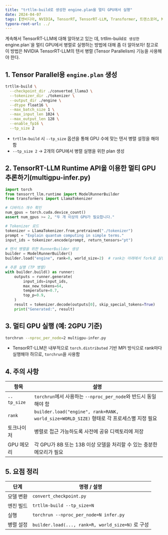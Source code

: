 ```yaml
---
title: "trtllm-build로 생성한 engine.plan을 멀티 GPU에서 실행"
date: 2024-04-07
tags: [엔비디아, NVIDIA, TensorRT, TensorRT-LLM, Transformer, 트랜스포머, Multi-GPU, 추론, Inference, 텐서 병렬, Tensor Parallelism, 스트리밍 디코딩]
typora-root-url: ../
---
```




계속해서 TensorRT-LLM에 대해 알아보고 있는 데, trtllm-build`로 생성한 `engine.plan`을 멀티 GPU에서 병렬로 실행하는 방법에 대해 좀 더 알아보자! 참고로 이 방법은 NVIDIA TensorRT-LLM의 텐서 병렬 (Tensor Parallelism) 기능을 사용해야 한다.



## 1. Tensor Parallel용 `engine.plan` 생성

```bash
trtllm-build \
  --checkpoint_dir ./converted_llama3 \
  --tokenizer_dir ./tokenizer \
  --output_dir ./engine \
  --dtype float16 \
  --max_batch_size 1 \
  --max_input_len 1024 \
  --max_output_len 128 \
  --enable_fp16 \
  --tp_size 2
```

* `trtllm-build` 시 `--tp_size` 옵션을 통해 GPU 수에 맞는 텐서 병렬 설정을 해야 함
* `--tp_size 2` → 2개의 GPU에서 병렬 실행을 위한 plan 생성



## 2. TensorRT-LLM Runtime API을 이용한 멀티 GPU 추론하기(multigpu-infer.py)

```python
import torch
from tensorrt_llm.runtime import ModelRunnerBuilder
from transformers import LlamaTokenizer

# 디바이스 개수 확인
num_gpus = torch.cuda.device_count()
assert num_gpus >= 2, "두 개 이상의 GPU가 필요합니다."

# Tokenizer 로드
tokenizer = LlamaTokenizer.from_pretrained("./tokenizer")
prompt = "Explain quantum computing in simple terms."
input_ids = tokenizer.encode(prompt, return_tensors="pt")

# 텐서 병렬을 위한 RunnerBuilder 생성
builder = ModelRunnerBuilder()
builder.load("engine", rank=0, world_size=2)  # rank는 아래에서 fork로 실행됨

# 추론 실행 (TP 병렬)
with builder.build() as runner:
    outputs = runner.generate(
        input_ids=input_ids,
        max_new_tokens=64,
        temperature=0.7,
        top_p=0.9,
    )
    result = tokenizer.decode(outputs[0], skip_special_tokens=True)
    print("Generated:", result)
```



## 3. 멀티 GPU 실행 (예: 2GPU 기준)

```bash
torchrun --nproc_per_node=2 multigpu-infer.py
```

* TensorRT-LLM은 내부적으로 `torch.distributed` 기반 MPI 방식으로 rank마다 실행해야 하므로, `torchrun`을 사용함



## 4. 주의 사항

| 항목        | 설명                                                         |
| ----------- | ------------------------------------------------------------ |
| `--tp_size` | `torchrun`에서 사용하는 `--nproc_per_node`와 반드시 동일해야 함 |
| `rank`      | `builder.load("engine", rank=RANK, world_size=WORLD_SIZE)` 형태로 각 프로세스별 지정 필요 |
| 토크나이저  | 병렬로 접근 가능하도록 사전에 공유 디렉토리에 저장           |
| GPU 메모리  | 각 GPU가 8B 또는 13B 이상 모델을 처리할 수 있는 충분한 메모리가 필요 |



## 5. 요점 정리

| 단계      | 명령 / 설명                                       |
| --------- | ------------------------------------------------- |
| 모델 변환 | `convert_checkpoint.py`                           |
| 엔진 빌드 | `trtllm-build --tp_size=N`                        |
| 실행      | `torchrun --nproc_per_node=N infer.py`            |
| 병렬 설정 | `builder.load(..., rank=R, world_size=N)` 로 구성 |
